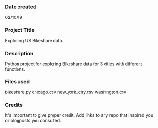 ### Date created
02/10/19

### Project Title
Exploring US Bikeshare data.

### Description
Python project for exploring Bikeshare data for 3 cities with different functions.

### Files used
bikeshare.py
chicago.csv
new_york_city.csv
washington.csv

### Credits
It's important to give proper credit. Add links to any repo that inspired you or blogposts you consulted.
